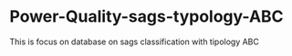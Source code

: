 # Power-Quality-sags-typology-ABC
This is focus on database on sags classification with tipology ABC 
